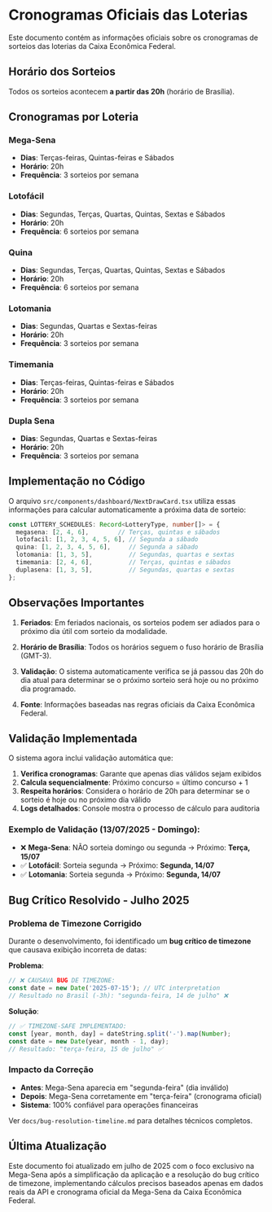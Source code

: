 # Cronogramas Oficiais das Loterias

Este documento contém as informações oficiais sobre os cronogramas de sorteios das loterias da Caixa Econômica Federal.

## Horário dos Sorteios

Todos os sorteios acontecem **a partir das 20h** (horário de Brasília).

## Cronogramas por Loteria

### Mega-Sena
- **Dias**: Terças-feiras, Quintas-feiras e Sábados
- **Horário**: 20h
- **Frequência**: 3 sorteios por semana

### Lotofácil
- **Dias**: Segundas, Terças, Quartas, Quintas, Sextas e Sábados
- **Horário**: 20h
- **Frequência**: 6 sorteios por semana

### Quina
- **Dias**: Segundas, Terças, Quartas, Quintas, Sextas e Sábados
- **Horário**: 20h
- **Frequência**: 6 sorteios por semana

### Lotomania
- **Dias**: Segundas, Quartas e Sextas-feiras
- **Horário**: 20h
- **Frequência**: 3 sorteios por semana

### Timemania
- **Dias**: Terças-feiras, Quintas-feiras e Sábados
- **Horário**: 20h
- **Frequência**: 3 sorteios por semana

### Dupla Sena
- **Dias**: Segundas, Quartas e Sextas-feiras
- **Horário**: 20h
- **Frequência**: 3 sorteios por semana

## Implementação no Código

O arquivo `src/components/dashboard/NextDrawCard.tsx` utiliza essas informações para calcular automaticamente a próxima data de sorteio:

```typescript
const LOTTERY_SCHEDULES: Record<LotteryType, number[]> = {
  megasena: [2, 4, 6],        // Terças, quintas e sábados
  lotofacil: [1, 2, 3, 4, 5, 6], // Segunda a sábado
  quina: [1, 2, 3, 4, 5, 6],     // Segunda a sábado
  lotomania: [1, 3, 5],          // Segundas, quartas e sextas
  timemania: [2, 4, 6],          // Terças, quintas e sábados
  duplasena: [1, 3, 5],          // Segundas, quartas e sextas
};
```

## Observações Importantes

1. **Feriados**: Em feriados nacionais, os sorteios podem ser adiados para o próximo dia útil com sorteio da modalidade.

2. **Horário de Brasília**: Todos os horários seguem o fuso horário de Brasília (GMT-3).

3. **Validação**: O sistema automaticamente verifica se já passou das 20h do dia atual para determinar se o próximo sorteio será hoje ou no próximo dia programado.

4. **Fonte**: Informações baseadas nas regras oficiais da Caixa Econômica Federal.

## Validação Implementada

O sistema agora inclui validação automática que:

1. **Verifica cronogramas**: Garante que apenas dias válidos sejam exibidos
2. **Calcula sequencialmente**: Próximo concurso = último concurso + 1  
3. **Respeita horários**: Considera o horário de 20h para determinar se o sorteio é hoje ou no próximo dia válido
4. **Logs detalhados**: Console mostra o processo de cálculo para auditoria

### Exemplo de Validação (13/07/2025 - Domingo):
- ❌ **Mega-Sena**: NÃO sorteia domingo ou segunda → Próximo: **Terça, 15/07**
- ✅ **Lotofácil**: Sorteia segunda → Próximo: **Segunda, 14/07**  
- ✅ **Lotomania**: Sorteia segunda → Próximo: **Segunda, 14/07**

## Bug Crítico Resolvido - Julho 2025

### Problema de Timezone Corrigido

Durante o desenvolvimento, foi identificado um **bug crítico de timezone** que causava exibição incorreta de datas:

**Problema**:
```typescript
// ❌ CAUSAVA BUG DE TIMEZONE:
const date = new Date('2025-07-15'); // UTC interpretation
// Resultado no Brasil (-3h): "segunda-feira, 14 de julho" ❌
```

**Solução**:
```typescript
// ✅ TIMEZONE-SAFE IMPLEMENTADO:
const [year, month, day] = dateString.split('-').map(Number);
const date = new Date(year, month - 1, day);
// Resultado: "terça-feira, 15 de julho" ✅
```

### Impacto da Correção

- **Antes**: Mega-Sena aparecia em "segunda-feira" (dia inválido)
- **Depois**: Mega-Sena corretamente em "terça-feira" (cronograma oficial)
- **Sistema**: 100% confiável para operações financeiras

Ver `docs/bug-resolution-timeline.md` para detalhes técnicos completos.

## Última Atualização

Este documento foi atualizado em julho de 2025 com o foco exclusivo na Mega-Sena após a simplificação da aplicação e a resolução do bug crítico de timezone, implementando cálculos precisos baseados apenas em dados reais da API e cronograma oficial da Mega-Sena da Caixa Econômica Federal.